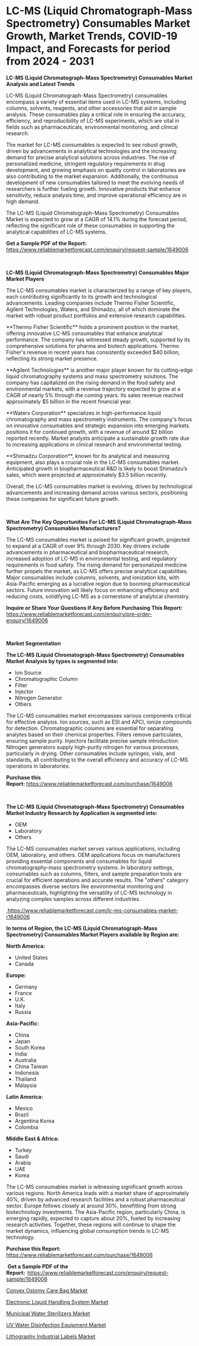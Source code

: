 <p><h1>LC-MS (Liquid Chromatograph-Mass Spectrometry) Consumables Market Growth, Market Trends, COVID-19 Impact, and Forecasts for period from 2024 - 2031</h1></p><p><strong>LC-MS (Liquid Chromatograph-Mass Spectrometry) Consumables Market Analysis and Latest Trends</strong></p>
<p><p>LC-MS (Liquid Chromatograph-Mass Spectrometry) consumables encompass a variety of essential items used in LC-MS systems, including columns, solvents, reagents, and other accessories that aid in sample analysis. These consumables play a critical role in ensuring the accuracy, efficiency, and reproducibility of LC-MS experiments, which are vital in fields such as pharmaceuticals, environmental monitoring, and clinical research.</p><p>The market for LC-MS consumables is expected to see robust growth, driven by advancements in analytical technologies and the increasing demand for precise analytical solutions across industries. The rise of personalized medicine, stringent regulatory requirements in drug development, and growing emphasis on quality control in laboratories are also contributing to the market expansion. Additionally, the continuous development of new consumables tailored to meet the evolving needs of researchers is further fueling growth. Innovative products that enhance sensitivity, reduce analysis time, and improve operational efficiency are in high demand.</p><p>The LC-MS (Liquid Chromatograph-Mass Spectrometry) Consumables Market is expected to grow at a CAGR of 14.1% during the forecast period, reflecting the significant role of these consumables in supporting the analytical capabilities of LC-MS systems.</p></p>
<p><strong>Get a Sample PDF of the Report:&nbsp;</strong> <a href="https://www.reliablemarketforecast.com/enquiry/request-sample/1649006?utm_campaign=1127&utm_medium=2&utm_source=Github&utm_content=ia&utm_term=15102024&utm_id=lc-ms-liquid-chromatograph-mass-spectrometry-consumables">https://www.reliablemarketforecast.com/enquiry/request-sample/1649006</a></p>
<p>&nbsp;</p>
<p><strong>LC-MS (Liquid Chromatograph-Mass Spectrometry) Consumables Major Market Players</strong></p>
<p><p>The LC-MS consumables market is characterized by a range of key players, each contributing significantly to its growth and technological advancements. Leading companies include Thermo Fisher Scientific, Agilent Technologies, Waters, and Shimadzu, all of which dominate the market with robust product portfolios and extensive research capabilities.</p><p>**Thermo Fisher Scientific** holds a prominent position in the market, offering innovative LC-MS consumables that enhance analytical performance. The company has witnessed steady growth, supported by its comprehensive solutions for pharma and biotech applications. Thermo Fisher's revenue in recent years has consistently exceeded $40 billion, reflecting its strong market presence.</p><p>**Agilent Technologies** is another major player known for its cutting-edge liquid chromatography systems and mass spectrometry solutions. The company has capitalized on the rising demand in the food safety and environmental markets, with a revenue trajectory expected to grow at a CAGR of nearly 5% through the coming years. Its sales revenue reached approximately $5 billion in the recent financial year.</p><p>**Waters Corporation** specializes in high-performance liquid chromatography and mass spectrometry instruments. The company's focus on innovative consumables and strategic expansion into emerging markets positions it for continued growth, with a revenue of around $2 billion reported recently. Market analysts anticipate a sustainable growth rate due to increasing applications in clinical research and environmental testing.</p><p>**Shimadzu Corporation**, known for its analytical and measuring equipment, also plays a crucial role in the LC-MS consumables market. Anticipated growth in biopharmaceutical R&D is likely to boost Shimadzu’s sales, which were projected at approximately $3.5 billion recently.</p><p>Overall, the LC-MS consumables market is evolving, driven by technological advancements and increasing demand across various sectors, positioning these companies for significant future growth.</p></p>
<p>&nbsp;</p>
<p><strong>What Are The Key Opportunities For LC-MS (Liquid Chromatograph-Mass Spectrometry) Consumables Manufacturers?</strong></p>
<p><p>The LC-MS consumables market is poised for significant growth, projected to expand at a CAGR of over 9% through 2030. Key drivers include advancements in pharmaceutical and biopharmaceutical research, increased adoption of LC-MS in environmental testing, and regulatory requirements in food safety. The rising demand for personalized medicine further propels the market, as LC-MS offers precise analytical capabilities. Major consumables include columns, solvents, and ionization kits, with Asia-Pacific emerging as a lucrative region due to booming pharmaceutical sectors. Future innovation will likely focus on enhancing efficiency and reducing costs, solidifying LC-MS as a cornerstone of analytical chemistry.</p></p>
<p><strong>Inquire or Share Your Questions If Any Before Purchasing This Report:</strong> <a href="https://www.reliablemarketforecast.com/enquiry/pre-order-enquiry/1649006?utm_campaign=1127&utm_medium=2&utm_source=Github&utm_content=ia&utm_term=15102024&utm_id=lc-ms-liquid-chromatograph-mass-spectrometry-consumables">https://www.reliablemarketforecast.com/enquiry/pre-order-enquiry/1649006</a></p>
<p>&nbsp;</p>
<p><strong>Market Segmentation</strong></p>
<p><strong>The LC-MS (Liquid Chromatograph-Mass Spectrometry) Consumables Market Analysis by types is segmented into:</strong></p>
<p><ul><li>Ion Source</li><li>Chromatographic Column</li><li>Filter</li><li>Injector</li><li>Nitrogen Generator</li><li>Others</li></ul></p>
<p><p>The LC-MS consumables market encompasses various components critical for effective analysis. Ion sources, such as ESI and APCI, ionize compounds for detection. Chromatographic columns are essential for separating analytes based on their chemical properties. Filters remove particulates, ensuring sample purity. Injectors facilitate precise sample introduction. Nitrogen generators supply high-purity nitrogen for various processes, particularly in drying. Other consumables include syringes, vials, and standards, all contributing to the overall efficiency and accuracy of LC-MS operations in laboratories.</p></p>
<p><strong>Purchase this Report:&nbsp;</strong><a href="https://www.reliablemarketforecast.com/purchase/1649006?utm_campaign=1127&utm_medium=2&utm_source=Github&utm_content=ia&utm_term=15102024&utm_id=lc-ms-liquid-chromatograph-mass-spectrometry-consumables">https://www.reliablemarketforecast.com/purchase/1649006</a></p>
<p>&nbsp;</p>
<p><strong>The LC-MS (Liquid Chromatograph-Mass Spectrometry) Consumables Market Industry Research by Application is segmented into:</strong></p>
<p><ul><li>OEM</li><li>Laboratory</li><li>Others</li></ul></p>
<p><p>The LC-MS consumables market serves various applications, including OEM, laboratory, and others. OEM applications focus on manufacturers providing essential components and consumables for liquid chromatography-mass spectrometry systems. In laboratory settings, consumables such as columns, filters, and sample preparation tools are crucial for efficient operations and accurate results. The "others" category encompasses diverse sectors like environmental monitoring and pharmaceuticals, highlighting the versatility of LC-MS technology in analyzing complex samples across different industries.</p></p>
<p><a href="https://www.reliablemarketforecast.com/lc-ms-consumables-market-r1649006?utm_campaign=1127&utm_medium=2&utm_source=Github&utm_content=ia&utm_term=15102024&utm_id=lc-ms-liquid-chromatograph-mass-spectrometry-consumables">&nbsp;https://www.reliablemarketforecast.com/lc-ms-consumables-market-r1649006</a></p>
<p><strong>In terms of Region, the LC-MS (Liquid Chromatograph-Mass Spectrometry) Consumables Market Players available by Region are:</strong></p>
<p>
    <p> <strong> North America: </strong>
        <ul>
            <li>United States</li>
            <li>Canada</li>
        </ul>
        </p> 
    <p> <strong> Europe: </strong>
        <ul>
            <li>Germany</li>
            <li>France</li>
            <li>U.K.</li>
            <li>Italy</li>
            <li>Russia</li>
        </ul>
        </p> 
    <p> <strong> Asia-Pacific: </strong>
        <ul>
            <li>China</li>
            <li>Japan</li>
            <li>South Korea</li>
            <li>India</li>
            <li>Australia</li>
            <li>China Taiwan</li>
            <li>Indonesia</li>
            <li>Thailand</li>
            <li>Malaysia</li>
        </ul>
        </p> 
    <p> <strong> Latin America: </strong>
        <ul>
            <li>Mexico</li>
            <li>Brazil</li>
            <li>Argentina Korea</li>
            <li>Colombia</li>
        </ul>
        </p> 
    <p> <strong> Middle East & Africa: </strong>
        <ul>
            <li>Turkey</li>
            <li>Saudi</li>
            <li>Arabia</li>
            <li>UAE</li>
            <li>Korea</li>
        </ul>
    </p>
    </p>
<p><p>The LC-MS consumables market is witnessing significant growth across various regions. North America leads with a market share of approximately 40%, driven by advanced research facilities and a robust pharmaceutical sector. Europe follows closely at around 30%, benefitting from strong biotechnology investments. The Asia-Pacific region, particularly China, is emerging rapidly, expected to capture about 20%, fueled by increasing research activities. Together, these regions will continue to shape the market dynamics, influencing global consumption trends in LC-MS technology.</p></p>
<p><strong>Purchase this Report: </strong><a href="https://www.reliablemarketforecast.com/purchase/1649006?utm_campaign=1127&utm_medium=2&utm_source=Github&utm_content=ia&utm_term=15102024&utm_id=lc-ms-liquid-chromatograph-mass-spectrometry-consumables">https://www.reliablemarketforecast.com/purchase/1649006</a></p>
<p>&nbsp;<strong>Get a Sample PDF of the Report:&nbsp;&nbsp;</strong><a href="https://www.reliablemarketforecast.com/enquiry/request-sample/1649006?utm_campaign=1127&utm_medium=2&utm_source=Github&utm_content=ia&utm_term=15102024&utm_id=lc-ms-liquid-chromatograph-mass-spectrometry-consumables">https://www.reliablemarketforecast.com/enquiry/request-sample/1649006</a></p>
<p><strong></strong></p>
<p><p><a href="https://www.linkedin.com/pulse/convex-ostomy-care-bag-market-maturity-analysis-regional-me5vf?utm_campaign=1127&utm_medium=2&utm_source=Github&utm_content=ia&utm_term=15102024&utm_id=lc-ms-liquid-chromatograph-mass-spectrometry-consumables">Convex Ostomy Care Bag Market</a></p><p><a href="https://www.linkedin.com/pulse/electronic-liquid-handling-system-market-overview-global-trends-d2ile?utm_campaign=1127&utm_medium=2&utm_source=Github&utm_content=ia&utm_term=15102024&utm_id=lc-ms-liquid-chromatograph-mass-spectrometry-consumables">Electronic Liquid Handling System Market</a></p><p><a href="https://github.com/melodyvssta/Market-Research-Report-List-1/blob/main/municipal-water-sterilizers-market.md?utm_campaign=1127&utm_medium=2&utm_source=Github&utm_content=ia&utm_term=15102024&utm_id=lc-ms-liquid-chromatograph-mass-spectrometry-consumables">Municipal Water Sterilizers Market</a></p><p><a href="https://github.com/elinor9mppa/Market-Research-Report-List-1/blob/main/uv-water-disinfection-equipment-market.md?utm_campaign=1127&utm_medium=2&utm_source=Github&utm_content=ia&utm_term=15102024&utm_id=lc-ms-liquid-chromatograph-mass-spectrometry-consumables">UV Water Disinfection Equipment Market</a></p><p><a href="https://www.linkedin.com/pulse/global-lithography-industrial-labels-market-analysis-key-trends-bmv1e?trk=public_post_embed_feed-article-content&utm_campaign=1127&utm_medium=2&utm_source=Github&utm_content=ia&utm_term=15102024&utm_id=lc-ms-liquid-chromatograph-mass-spectrometry-consumables">Lithography Industrial Labels Market</a></p></p>